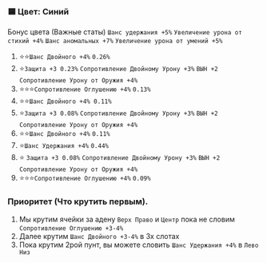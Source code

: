 ### 🟦 Цвет: Синий  
Бонус цвета (Важные статы) `Шанс удержания +5%` `Увеличение урона от стихий +4%` `Шанс аномальных +7%` `Увеличение урона от умений +5%`  
1. ⭐⭐`Шанс Двойного +4%`  `0.26%`
2. ⭐`Защита +3 0.23%` `Сопротивление Двойному Урону +3%` `ВЫН +2` `Сопротивление Урону от Оружия +4%`  
3. ⭐⭐⭐`Сопротивление Оглушению +4%` `0.13%`
4. ⭐⭐`Шанс Двойного +4% 0.11%`
5. ⭐`Защита +3 0.08%` `Сопротивление Двойному Урону +3%` `ВЫН +2` `Сопротивление Урону от Оружия +4%`  
6. ⭐⭐`Шанс Двойного +4%` `0.11%`
7. ⭐`Шанс Удержания +4%` `0.44%`
8. ⭐ `Защита +3 0.08%` `Сопротивление Двойному Урону +3%` `ВЫН +2` `Сопротивление Урону от Оружия +4%`
9. ⭐⭐⭐`Сопротивление Оглушению +4%`  `0.09%`

### Приоритет (Что крутить первым).
1. Мы крутим ячейки за адену `Верх Право` и `Центр` пока не словим `Сопротивление Оглушению +3-4%`
2. Далее крутим `Шанс Двойного +3-4%` в 3х слотах
3. Пока крутим 2рой пунт, вы можете словить `Шанс Удержания +4%` в `Лево Низ`

